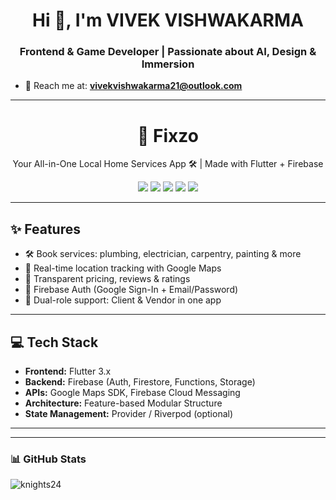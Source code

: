 <h1 align="center">Hi 👋, I'm VIVEK VISHWAKARMA</h1>
<h3 align="center">Frontend & Game Developer | Passionate about AI, Design & Immersion</h3>

- 📧 Reach me at: **vivekvishwakarma21@outlook.com**

---
<h1 align="center">🚀 Fixzo</h1>
<p align="center">Your All-in-One Local Home Services App 🛠️ | Made with Flutter + Firebase</p>

<p align="center">
  <img src="https://img.shields.io/badge/build-passing-brightgreen" />
  <img src="https://img.shields.io/badge/version-1.0.0-blue" />
  <img src="https://img.shields.io/badge/last%20updated-June%202025-brightgreen" />
  <img src="https://img.shields.io/badge/platform-Flutter%20%7C%20Firebase-lightgrey" />
  <img src="https://img.shields.io/badge/license-MIT-blue" />
</p>

---

## ✨ Features

- 🛠️ Book services: plumbing, electrician, carpentry, painting & more  
- 📍 Real-time location tracking with Google Maps  
- 🧾 Transparent pricing, reviews & ratings  
- 🔐 Firebase Auth (Google Sign-In + Email/Password)  
- 📲 Dual-role support: Client & Vendor in one app  

---

## 💻 Tech Stack

- **Frontend:** Flutter 3.x  
- **Backend:** Firebase (Auth, Firestore, Functions, Storage)  
- **APIs:** Google Maps SDK, Firebase Cloud Messaging  
- **Architecture:** Feature-based Modular Structure  
- **State Management:** Provider / Riverpod (optional)

---


---

### 📊 GitHub Stats

<p align="left">
  <img src="https://github-readme-stats.vercel.app/api/top-langs?username=knights24&show_icons=true&locale=en&layout=compact" alt="knights24" />
</p>
